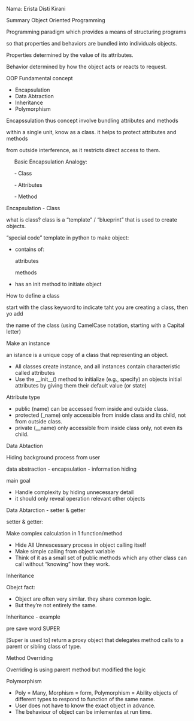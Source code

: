 Nama: Erista Disti Kirani 

Summary Object Oriented Programming 

Programming paradigm which provides a means of structuring programs

so that properties and behaviors are bundled into individuals objects. 

Properties determined by the value of its attributes. 

Behavior determined by how the object acts or reacts to request. 

OOP Fundamental concept 

- Encapsulation 
- Data Abtraction 
- Inheritance 
- Polymorphism 

Encapssulation thus concept involve bundling attributes and methods 

within a single unit, know as a class. it helps to protect attributes and methods

from outside interference, as it restricts direct access to them. 

`	`Basic Encapsulation Analogy: 

`	`- Class 

`	`- Attributes 

`	`- Method 

Encapsulation - Class 

what is class? class is a “template” / “blueprint” that is used to create objects. 

“special code” template in python to make object: 

- contains of: 

  attributes 

  methods 

- has an init method to initiate object 

How to define a class 

start with the class keyword to indicate taht you are creating a class, then yo add 

the name of the class (using CamelCase notation, starting with a Capital letter) 

Make an instance 

an istance is a unique copy of a class that representing an object. 

- All classes create instance, and all instances contain characteristic called attributes 
- Use the \_\_init\_\_() method to initialize (e.g., specify) an objects initial attributes by giving them their default value (or state) 

Attribute type 

- public (name)  can be accessed from inside and outside class. 
- protected (\_name) only accessible from inside class and its child, not from outside class. 
- private (\_\_name) only accessible from inside class only, not even its child. 

Data Abtaction 

Hiding background process from user 

data abstraction - encapsulation - information hiding 

main goal 

- Handle complexity by hiding unnecessary detail
- it should only reveal operation relevant other objects 

Data Abtarction - setter & getter 

setter & getter: 

Make complex calculation in 1 function/method 

- Hide All Unnescessary process in object calling itself 
- Make simple calling from object variable 
- Think of it as a small set of public methods which any other class can call without “knowing” how they work. 

Inheritance 

Obejct fact: 

- Object are often very similar. they share common logic. 
- But they’re not entirely the same. 

Inheritance - example 

pre save word SUPER 

[Super is used to] return a proxy object that delegates method calls to a parent or sibling class of type. 

Method Overriding 

Overriding is using parent method but modified the logic 

Polymorphism 

- Poly = Many, Morphism = form, Polymorphism = Ability objects of different types to respond to function of the same name. 
- User does not have to know the exact object in advance. 
- The behaviour of object can be imlementes at run time. 


